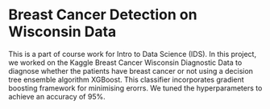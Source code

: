 # Breast Cancer Detection on Wisconsin Data
This is a part of course work for Intro to Data Science (IDS). In this project, we worked on the Kaggle Breast Cancer Wisconsin Diagnostic Data to diagnose whether the patients have breast cancer or not using a decision tree ensemble algorithm XGBoost. This classifier incorporates gradient boosting framework for minimising erorrs. We tuned the hyperparameters to achieve an accuracy of 95%.

